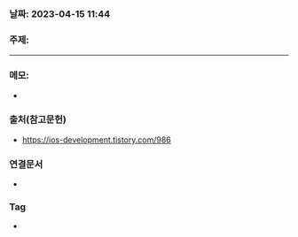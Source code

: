 ### 날짜: 2023-04-15 11:44

### 주제: 
---
### 메모: 
- 

### 출처(참고문헌) 
- https://ios-development.tistory.com/986

### 연결문서 
- 

### Tag
- 